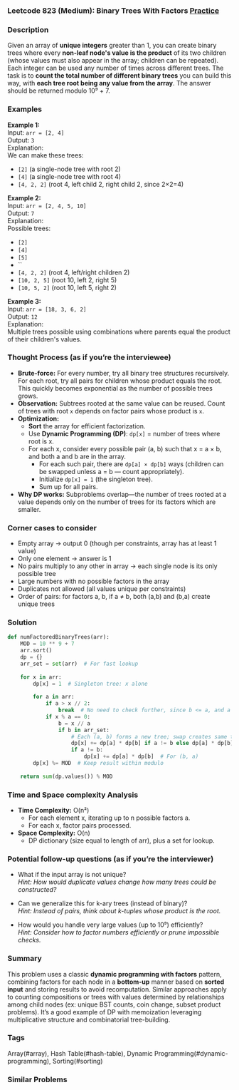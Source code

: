 ### Leetcode 823 (Medium): Binary Trees With Factors [Practice](https://leetcode.com/problems/binary-trees-with-factors)

### Description  
Given an array of **unique integers** greater than 1, you can create binary trees where every **non-leaf node's value is the product** of its two children (whose values must also appear in the array; children can be repeated). Each integer can be used any number of times across different trees. The task is to **count the total number of different binary trees** you can build this way, with **each tree root being any value from the array**. The answer should be returned modulo 10⁹ + 7.

### Examples  

**Example 1:**  
Input: `arr = [2, 4]`  
Output: `3`  
Explanation:  
We can make these trees:  
- `[2]` (a single-node tree with root 2)  
- `[4]` (a single-node tree with root 4)  
- `[4, 2, 2]` (root 4, left child 2, right child 2, since 2×2=4)

**Example 2:**  
Input: `arr = [2, 4, 5, 10]`  
Output: `7`  
Explanation:  
Possible trees:
- `[2]`
- `[4]`
- `[5]`
- ``
- `[4, 2, 2]` (root 4, left/right children 2)
- `[10, 2, 5]` (root 10, left 2, right 5)
- `[10, 5, 2]` (root 10, left 5, right 2)

**Example 3:**  
Input: `arr = [18, 3, 6, 2]`  
Output: `12`  
Explanation:  
Multiple trees possible using combinations where parents equal the product of their children's values.

### Thought Process (as if you’re the interviewee)  

- **Brute-force:** For every number, try all binary tree structures recursively. For each root, try all pairs for children whose product equals the root. This quickly becomes exponential as the number of possible trees grows.
- **Observation:** Subtrees rooted at the same value can be reused. Count of trees with root `x` depends on factor pairs whose product is `x`.  
- **Optimization:**  
  - **Sort** the array for efficient factorization.
  - Use **Dynamic Programming (DP)**: `dp[x]` = number of trees where root is x.
  - For each x, consider every possible pair (a, b) such that x = a × b, and both a and b are in the array.
    - For each such pair, there are `dp[a] × dp[b]` ways (children can be swapped unless a = b — count appropriately).
    - Initialize `dp[x] = 1` (the singleton tree).
    - Sum up for all pairs.
- **Why DP works:** Subproblems overlap—the number of trees rooted at a value depends only on the number of trees for its factors which are smaller.

### Corner cases to consider  
- Empty array → output 0 (though per constraints, array has at least 1 value)
- Only one element → answer is 1
- No pairs multiply to any other in array → each single node is its only possible tree
- Large numbers with no possible factors in the array
- Duplicates not allowed (all values unique per constraints)
- Order of pairs: for factors a, b, if a ≠ b, both (a,b) and (b,a) create unique trees

### Solution

```python
def numFactoredBinaryTrees(arr):
    MOD = 10 ** 9 + 7
    arr.sort()
    dp = {}
    arr_set = set(arr)  # For fast lookup
    
    for x in arr:
        dp[x] = 1  # Singleton tree: x alone
        
        for a in arr:
            if a > x // 2:
                break  # No need to check further, since b <= a, and a > x/2 ⇒ b < 2
            if x % a == 0:
                b = x // a
                if b in arr_set:
                    # Each (a, b) forms a new tree; swap creates same tree unless a != b
                    dp[x] += dp[a] * dp[b] if a != b else dp[a] * dp[b]
                    if a != b:
                        dp[x] += dp[a] * dp[b]  # For (b, a)
        dp[x] %= MOD  # Keep result within modulo
    
    return sum(dp.values()) % MOD
```

### Time and Space complexity Analysis  

- **Time Complexity:** O(n²)
  - For each element x, iterating up to n possible factors a.
  - For each x, factor pairs processed.
- **Space Complexity:** O(n)
  - DP dictionary (size equal to length of arr), plus a set for lookup.

### Potential follow-up questions (as if you’re the interviewer)  

- What if the input array is not unique?  
  *Hint: How would duplicate values change how many trees could be constructed?*

- Can we generalize this for k-ary trees (instead of binary)?  
  *Hint: Instead of pairs, think about k-tuples whose product is the root.*

- How would you handle very large values (up to 10⁹) efficiently?  
  *Hint: Consider how to factor numbers efficiently or prune impossible checks.*

### Summary
This problem uses a classic **dynamic programming with factors** pattern, combining factors for each node in a **bottom-up** manner based on **sorted input** and storing results to avoid recomputation. Similar approaches apply to counting compositions or trees with values determined by relationships among child nodes (ex: unique BST counts, coin change, subset product problems). It’s a good example of DP with memoization leveraging multiplicative structure and combinatorial tree-building.

### Tags
Array(#array), Hash Table(#hash-table), Dynamic Programming(#dynamic-programming), Sorting(#sorting)

### Similar Problems
